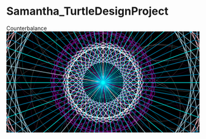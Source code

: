 # Samantha_TurtleDesignProject
Counterbalance
<img src= https://github.com/sbartels6526/Samantha_TurtleDesignProject/blob/master/IMAGE.png>
